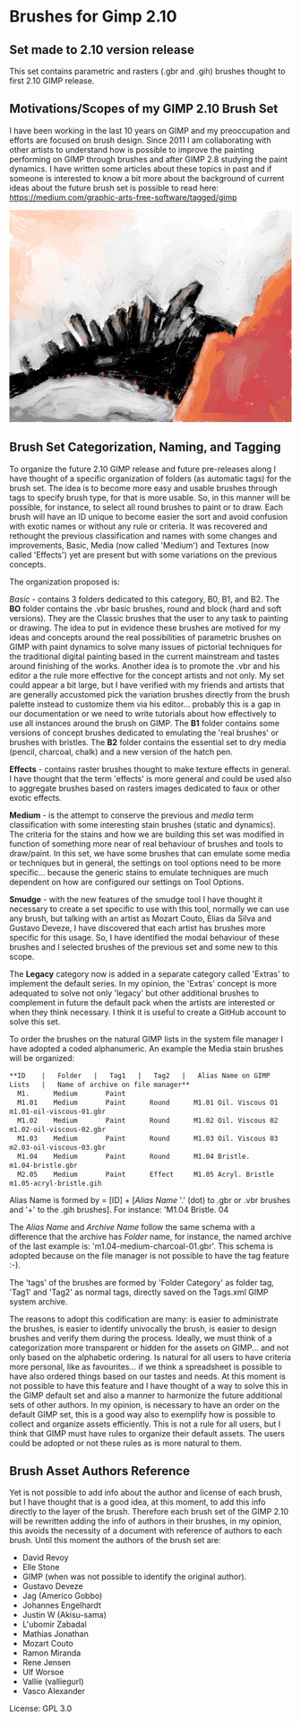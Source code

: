 # Brushes for Gimp 2.10

## Set made to 2.10 version release
This set contains parametric and rasters (.gbr and .gih) brushes thought to first 2.10 GIMP release.

Motivations/Scopes of my GIMP 2.10 Brush Set
--
I have been working in the last 10 years on GIMP and my preoccupation and efforts are focused on brush design.
Since 2011 I am collaborating with other artists to understand how is possible to improve the painting performing on GIMP through brushes and after GIMP 2.8 studying the paint dynamics.
I have written some articles about these topics in past and if someone is interested to know a bit more about the background of current ideas about the future brush set is possible to read here: https://medium.com/graphic-arts-free-software/tagged/gimp

![Testing of raster .gih brush](https://github.com/americogobbo/forks-and-drills/blob/GIMP-2.10-brushes/method-workshop-brush.png)

Brush Set Categorization, Naming, and Tagging
---
To organize the future 2.10 GIMP release and future pre-releases along I have thought of a specific organization of folders (as automatic tags) for the brush set.
The idea is to become more easy and usable brushes through tags to specify brush type, for that is more usable. So, in this manner will be possible, for instance, to select all round brushes to paint or to draw.
Each brush will have an ID unique to become easier the sort and avoid confusion with exotic names or without any rule or criteria.
It was recovered and rethought the previous classification and names with some changes and improvements, Basic, Media (now called 'Medium') and Textures (now called 'Effects') yet are present but with some variations on the previous concepts.

The organization proposed is:

*Basic* - contains 3 folders dedicated to this category, B0, B1, and B2.
The **BO** folder contains the .vbr basic brushes, round and block (hard and soft versions). They are the Classic brushes that the user to any task to painting or drawing. The idea to put in evidence these brushes are motived for my ideas and concepts around the real possibilities of parametric brushes on GIMP with paint dynamics to solve many issues of pictorial techniques for the traditional digital painting based in the current mainstream and tastes around finishing of the works.
Another idea is to promote the .vbr and his editor a the rule more effective for the concept artists and not only.
My set could appear a bit large, but I have verified with my friends and artists that are generally accustomed pick the variation brushes directly from the brush palette instead to customize them via his editor... probably this is a gap in our documentation or we need to write tutorials about how effectively to use all instances around the brush on GIMP.
The **B1** folder contains some versions of concept brushes dedicated to emulating the 'real brushes' or brushes with bristles.
The **B2** folder contains the essential set to dry media (pencil, charcoal, chalk) and a new version of the hatch pen.

**Effects** - contains raster brushes thought to make texture effects in general. I have thought that the term 'effects' is more general and could be used also to aggregate brushes based on rasters images dedicated to faux or other exotic effects.

**Medium** - is the attempt to conserve the previous and *media* term classification with some interesting stain brushes (static and dynamics). The criteria for the stains and how we are building this set was modified in function of something more near of real behaviour of brushes and tools to draw/paint. In this set, we have some brushes that can emulate some media or techniques but in general, the settings on tool options need to be more specific... because the generic stains to emulate techniques are much dependent on how are configured our settings on Tool Options.

**Smudge** - with the new features of the smudge tool I have thought it necessary to create a set specific to use with this tool, normally we can use any brush, but talking with an artist as Mozart Couto, Elias da Silva and Gustavo Deveze, I have discovered that each artist has brushes more specific for this usage. So, I have identified the modal behaviour of these brushes and I selected brushes of the previous set and some new to this scope.

The **Legacy** category now is added in a separate category called 'Extras' to implement the default series. In my opinion, the 'Extras' concept is more adequated to solve not only 'legacy' but other additional brushes to complement in future the default pack when the artists are interested or when they think necessary.
I think it is useful to create a GitHub account to solve this set.

To order the brushes on the natural GIMP lists in the system file manager I have adopted a coded alphanumeric. An example the Media stain brushes will be organized:

    **ID    |   Folder   |   Tag1   |   Tag2   |   Alias Name on GIMP Lists   |   Name of archive on file manager**
      M1.      Medium       Paint        
      M1.01    Medium       Paint      Round      M1.01 Oil. Viscous O1          m1.01-oil-viscous-01.gbr
      M1.02    Medium       Paint      Round      M1.02 Oil. Viscous 02          m1.02-oil-viscous-02.gbr
      M1.03    Medium       Paint      Round      M1.03 Oil. Viscous 03          m2.03-oil-viscous-03.gbr
      M1.04    Medium       Paint      Round      M1.04 Bristle.                 m1.04-bristle.gbr
      M2.05    Medium       Paint      Effect     M1.05 Acryl. Bristle           m1.05-acryl-bristle.gih

Alias Name is formed by = [ID] + [*Alias Name* '.' (dot) to .gbr or .vbr brushes and '+' to the .gih brushes].
For instance: 'M1.04 Bristle. 04

The *Alias Name* and *Archive Name* follow the same schema with a difference that the archive has *Folder* name, for instance, the named archive of the last example is: 'm1.04-medium-charcoal-01.gbr'. This schema is adopted because on the file manager is not possible to have the tag feature :-).

The 'tags' of the brushes are formed by 'Folder Category' as folder tag, 'Tag1' and 'Tag2' as normal tags, directly saved on the Tags.xml GIMP system archive.

The reasons to adopt this codification are many: is easier to administrate the brushes, is easier to identify univocally the brush, is easier to design brushes and verify them during the process.
Ideally, we must think of a categorization more transparent or hidden for the assets on GIMP... and not only based on the alphabetic ordering. Is natural for all users to have criteria more personal, like as favourites... if we think a spreadsheet is possible to have also ordered things based on our tastes and needs. At this moment is not possible to have this feature and I have thought of a way to solve this in the GIMP default set and also a manner to harmonize the future additional sets of other authors.
In my opinion, is necessary to have an order on the default GIMP set, this is a good way also to exemplify how is possible to collect and organize assets efficiently. This is not a rule for all users, but I think that GIMP must have rules to organize their default assets. The users could be adopted or not these rules as is more natural to them.

Brush Asset Authors Reference
---
Yet is not possible to add info about the author and license of each brush, but I have thought that is a good idea, at this moment, to add this info directly to the layer of the brush. Therefore each brush set of the GIMP 2.10 will be rewritten adding the info of authors in their brushes, in my opinion, this avoids the necessity of a document with reference of authors to each brush. Until this moment the authors of the brush set are:

* David Revoy
* Elle Stone
* GIMP (when was not possible to identify the original author).
* Gustavo Deveze
* Jag (Americo Gobbo)
* Johannes Engelhardt
* Justin W (Akisu-sama)
* L'ubomir Zabadal
* Mathias Jonathan
* Mozart Couto
* Ramon Miranda
* Rene Jensen
* Ulf Worsoe
* Vallie (valliegurl)
* Vasco Alexander

License: GPL 3.0
